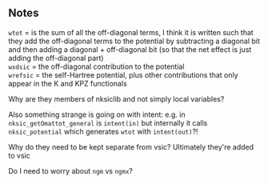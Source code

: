 Notes
-----

`wtot` = is the sum of all the off-diagonal terms, I think it is written such that they add the off-diagonal terms to the potential by subtracting a diagonal bit and then adding a diagonal + off-diagonal bit (so that the net effect is just adding the off-diagonal part)  
`wxdsic` = the off-diagonal contribution to the potential  
`wrefsic` = the self-Hartree potential, plus other contributions that only appear in the K and KPZ functionals

Why are they members of nksiclib and not simply local variables?

Also something strange is going on with intent: e.g. in  `nksic_getOmattot_general` is `intent(in)` but internally it calls `nksic_potential` which generates `wtot` with `intent(out)`?!

Why do they need to be kept separate from vsic? Ultimately they're added to vsic

Do I need to worry about `ngm` vs `ngmx`?



